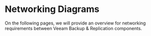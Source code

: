 # Networking Diagrams

On the following pages, we will provide an overview for networking requirements between Veeam Backup & Replication components.